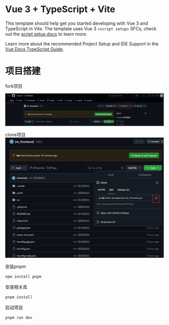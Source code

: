 # Vue 3 + TypeScript + Vite

This template should help get you started developing with Vue 3 and TypeScript in Vite. The template uses Vue 3 `<script setup>` SFCs, check out the [script setup docs](https://v3.vuejs.org/api/sfc-script-setup.html#sfc-script-setup) to learn more.

Learn more about the recommended Project Setup and IDE Support in the [Vue Docs TypeScript Guide](https://vuejs.org/guide/typescript/overview.html#project-setup).

# 项目搭建

fork项目

![docs/img1.png](docs/img1.png)

clone项目
![docs/img2.png](docs/img2.png)

安装pnpm

```bash
npm install pnpm
```

安装相关库

```bash
pnpm install
```

启动项目

```bash
pnpm run dev
```
